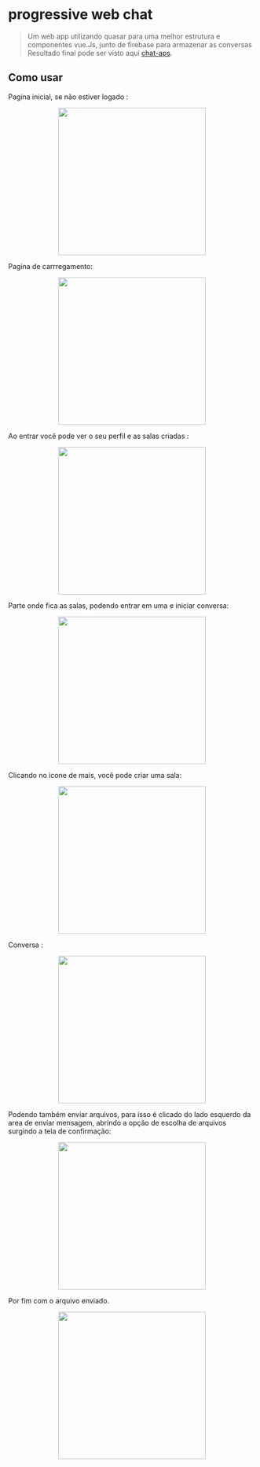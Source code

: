 # progressive web chat

> Um web app utilizando quasar para uma melhor
> estrutura e componentes vue.Js,
> junto de firebase para armazenar as conversas
> Resultado final pode ser visto aqui
[chat-aps](https://chat-aps.herokuapp.com/).

## Como usar
  Pagina inicial, se não estiver logado :
    <p align="center">
      <img width="300" src="https://user-images.githubusercontent.com/29661994/41543159-cf080066-72ec-11e8-9921-78dde5ffbcfd.jpg">
    </p>

  Pagina de carrregamento:
    <p align="center">
      <img width="300" src="https://user-images.githubusercontent.com/29661994/41543172-d7d95924-72ec-11e8-8551-c713c00aaf53.jpg">
    </p>

  Ao entrar você pode ver o seu perfil e as salas criadas :
    <p align="center">
      <img width="300" src="https://user-images.githubusercontent.com/29661994/41543195-e2cb427a-72ec-11e8-932b-d8cf8cd65d43.jpg">
    </p>

  Parte onde fica as salas, podendo entrar em uma e iniciar conversa:
    <p align="center">
      <img width="300" src="https://user-images.githubusercontent.com/29661994/41543241-f419ab84-72ec-11e8-81df-fbe86b32f762.jpg">
    </p>

  Clicando no icone de mais, você pode criar uma sala:
    <p align="center">
      <img width="300" src="https://user-images.githubusercontent.com/29661994/41543293-07f34980-72ed-11e8-83c4-6b4a172035d1.jpg">
    </p>

  Conversa :
    <p align="center">
      <img width="300" src="https://user-images.githubusercontent.com/29661994/41543408-2037c62e-72ed-11e8-8ff3-2ac1bda1b3a3.jpg">
    </p>

  Podendo também enviar arquivos, para isso é clicado do lado esquerdo
  da area de enviar mensagem, abrindo a opção de escolha de arquivos
  surgindo a tela de confirmação:
    <p align="center">
        <img width="300" src="https://user-images.githubusercontent.com/29661994/41543504-4e40c412-72ed-11e8-80cd-53c3342769ac.jpg">
    </p>

  Por fim com o arquivo enviado.
    <p align="center">
        <img width="300" src="https://user-images.githubusercontent.com/29661994/41543550-65bdb744-72ed-11e8-8a61-e7c3401c5f2d.jpg">
    </p>
